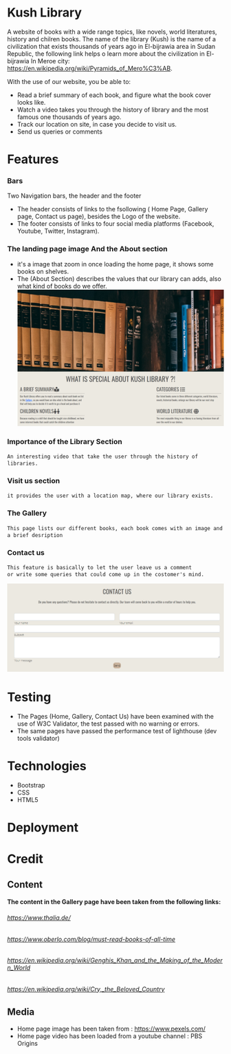 
# Kush Library

A website of books with a wide range topics, 
like novels, world literatures, history and chilren books. 
The name of the library (Kush) is the name of a civilization that 
exists thousands of years ago in El-bijrawia area in Sudan Republic, 
the following link helps o learn more about the civilization in 
El-bijrawia In Meroe city: https://en.wikipedia.org/wiki/Pyramids_of_Mero%C3%AB.

With the use of our website, you be able to:
* Read a brief summary of each book, and figure what the book cover looks like.
* Watch a video takes you through the history of library and the most famous one thousands of years ago.
* Track our location on site, in case you decide to visit us.
* Send us queries or comments

# Features
 
### Bars
Two Navigation bars, the header and the footer
* The header consists of links to the fsollowing ( Home Page, Gallery page, Contact us page),
  besides the Logo of the website.
* The footer consists of links to four social media platforms (Facebook, Youtube, Twitter, Instagram).
    

### The landing page image And the About section
* it's a image that zoom in once loading the home page, it shows some books on shelves.
* The (About Section) describes the values that our library can adds, also what kind of books do we offer.
![mainPage](./assets/images/main-page.png)

### Importance of the Library Section
    An interesting video that take the user through the history of libraries. 
### Visit us section
    it provides the user with a location map, where our library exists.
### The Gallery
    This page lists our different books, each book comes with an image and a brief desription
### Contact us
    This feature is basically to let the user leave us a comment 
    or write some queries that could come up in the costomer's mind.
![contactForm](./assets/images/contact-form.png)
    
# Testing
* The Pages (Home, Gallery, Contact Us) have been examined with the use of W3C Validator, 
  the test passed with no warning or errors.
* The same pages have passed the performance test of lighthouse (dev tools validator)


# Technologies
* Bootstrap
* CSS
* HTML5

# Deployment

# Credit
## Content
#### The content in the Gallery page have been taken from the following links:
######  https://www.thalia.de/
######   https://www.oberlo.com/blog/must-read-books-of-all-time
######   https://en.wikipedia.org/wiki/Genghis_Khan_and_the_Making_of_the_Modern_World
######   https://en.wikipedia.org/wiki/Cry,_the_Beloved_Country

## Media
 
 * Home page image has been taken from :  https://www.pexels.com/
 * Home page video has been loaded from a youtube channel : PBS Origins
